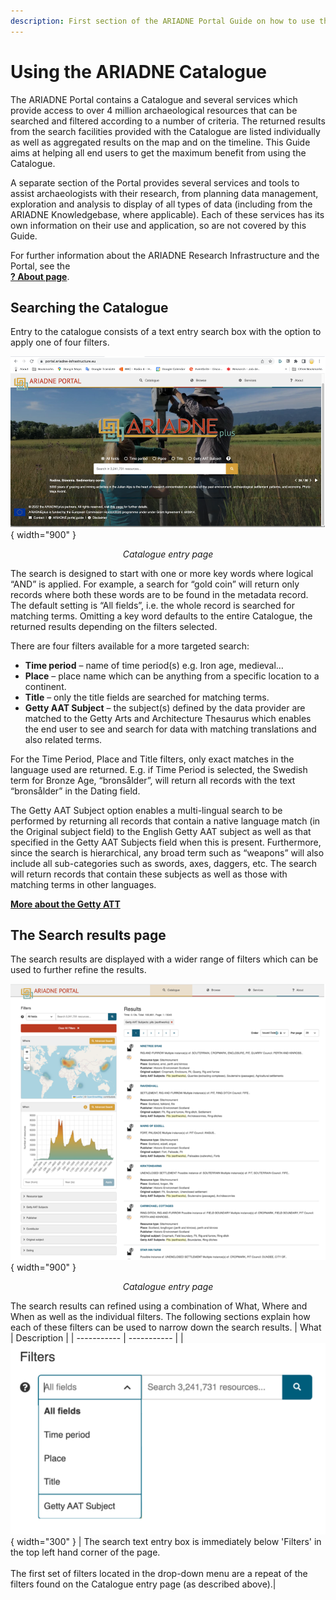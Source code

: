```yaml
---
description: First section of the ARIADNE Portal Guide on how to use the Catalogue - 4 basic search filters and the Search results page. 
---
```


# Using the ARIADNE Catalogue

The ARIADNE Portal contains a Catalogue and several services which provide access to over 4 million archaeological resources that can be searched and filtered according to a number of criteria. The returned results from the search facilities provided with the Catalogue are listed individually as well as aggregated results on the map and on the timeline. This Guide aims at helping all end users to get the maximum benefit from using the Catalogue.

A separate section of the Portal provides several services and tools to assist archaeologists with their research, from planning data management, exploration and analysis to display of all types of data (including from the ARIADNE Knowledgebase, where applicable). Each of these services has its own information on their use and application, so are not covered by this Guide.

For further information about the ARIADNE Research Infrastructure and the Portal, see the <BR> [**? About page**](https://portal.ariadne-infrastructure.eu/about).

## Searching the Catalogue
Entry to the catalogue consists of a text entry search box with the option to apply one of four filters.

![Alt text](../assets/01-Landing-page-1000x542.png){ width="900" }
<p align=center><i>Catalogue entry page</i></p>

The search is designed to start with one or more key words where logical “AND” is applied. For example, a search for “gold coin” will return only records where both these words are to be found in the metadata record. The default setting is “All fields”, i.e. the whole record is searched for matching terms. Omitting a key word defaults to the entire Catalogue, the returned results depending on the filters selected.

There are four filters available for a more targeted search:

- **Time period** – name of time period(s) e.g. Iron age, medieval…
- **Place** – place name which can be anything from a specific location to a continent.
- **Title** – only the title fields are searched for matching terms.
- **Getty AAT Subject** – the subject(s) defined by the data provider are matched to the Getty Arts and Architecture Thesaurus which enables the end user to see and search for data with matching translations and also related terms.

For the Time Period, Place and Title filters, only exact matches in the language used are returned. E.g. if Time Period is selected, the Swedish term for Bronze Age, “bronsålder”, will return all records with the text “bronsålder” in the Dating field.

The Getty AAT Subject option enables a multi-lingual search to be performed by returning all records that contain a native language match (in the Original subject field) to the English Getty AAT subject as well as that specified in the Getty AAT Subjects field when this is present. Furthermore, since the search is hierarchical, any broad term such as “weapons” will also include all sub-categories such as swords, axes, daggers, etc. The search will return records that contain these subjects as well as those with matching terms in other languages.

[**More about the Getty ATT**](https://www.getty.edu/research/tools/vocabularies/aat/about.html)

## The Search results page
The search results are displayed with a wider range of filters which can be used to further refine the results.

![Alt text](../assets/02-Search-results-800x701.png){ width="900" }
<p align=center><i>Catalogue entry page</i></p>

The search results can refined using a combination of What, Where and When as well as the individual filters. The following sections explain how each of these filters can be used to narrow down the search results.
| What | Description |
| ----------- | ----------- |
| ![Alt text](../assets/03-Filters.png){ width="300" } | The search text entry box is immediately below 'Filters' in the top left hand corner of the page. <br><br> The first set of filters located in the drop-down menu are a repeat of the filters found on the Catalogue entry page (as described above).|

